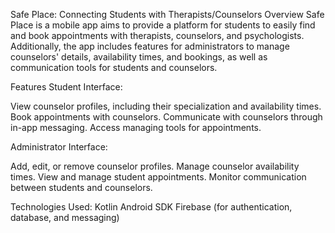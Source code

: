 Safe Place: Connecting Students with Therapists/Counselors
Overview
Safe Place is a mobile app aims to provide a platform for students to easily find and book appointments with therapists, counselors, and psychologists. Additionally, the app includes features for administrators to manage counselors' details, availability times, and bookings, as well as communication tools for students and counselors.

Features
Student Interface:

View counselor profiles, including their specialization and availability times.
Book appointments with counselors.
Communicate with counselors through in-app messaging.
Access managing tools for appointments.


Administrator Interface:

Add, edit, or remove counselor profiles.
Manage counselor availability times.
View and manage student appointments.
Monitor communication between students and counselors.

Technologies Used:
Kotlin
Android SDK
Firebase (for authentication, database, and messaging)

